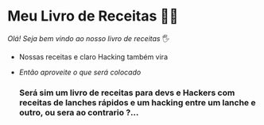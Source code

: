 # Meu Livro de Receitas :man_cook: #

 _Olá! Seja bem vindo ao nosso livro de receitas_ :raised_hand_with_fingers_splayed:

- Nossas receitas e claro Hacking também vira 

- _Então aproveite  o que será colocado_

   ### Será sim um livro de receitas para devs e Hackers com receitas de lanches rápidos e um hacking entre um lanche e outro, ou sera ao contrario ?... ###

  

  
